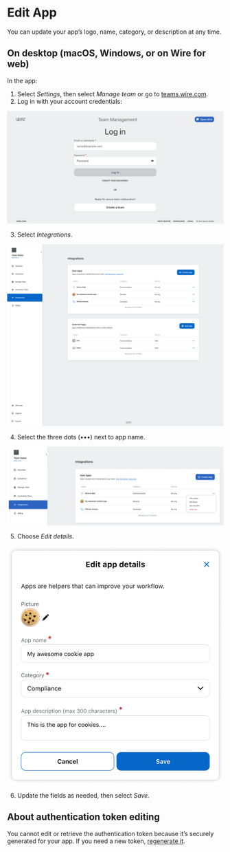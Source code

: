 # Edit App

You can update your app’s logo, name, category, or description at any time.

## On desktop (macOS, Windows, or on Wire for web)

In the app:

1. Select *Settings*, then select *Manage team* or go to [teams.wire.com](https://teams.wire.com/).
2. Log in with your account credentials:

![log in](../assets/team-management/log_in.png)

3. Select *Integrations*.

![integrations tab](../assets/team-management/integrations_tab.png)

4. Select the three dots (•••) next to app name.

![integrations tab dots](../assets/team-management/integrations_tab_three_dots.png)

5. Choose *Edit details*.

![edit app](../assets/team-management/edit_app.png)

6. Update the fields as needed, then select *Save*.

## About authentication token editing

You cannot edit or retrieve the authentication token because it’s securely generated for your app.
If you need a new token, [regenerate it](./regenerate-auth-token.md).
